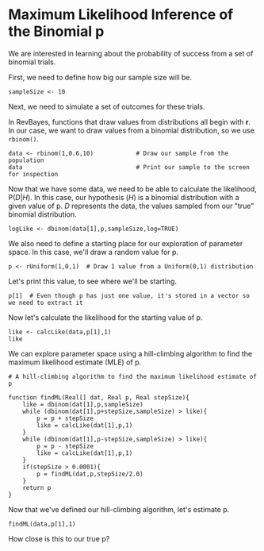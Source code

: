 # Maximum Likelihood Inference of the Binomial p

We are interested in learning about the probability of success from a set of binomial trials.

First, we need to define how big our sample size will be.

`sampleSize <- 10`

Next, we need to simulate a set of outcomes for these trials.

In RevBayes, functions that draw values from distributions all begin with __r__. In our case, we want to draw values from a binomial distribution, so we use `rbinom()`.

```
data <- rbinom(1,0.6,10)		    # Draw our sample from the population
data                                # Print our sample to the screen for inspection
```

Now that we have some data, we need to be able to calculate the likelihood, P(_D_|_H_). In this case, our hypothesis (_H_) is a binomial distribution with a given value of p. _D_ represents the data, the values sampled from our "true" binomial distribution.

```
logLike <- dbinom(data[1],p,sampleSize,log=TRUE)
```

We also need to define a starting place for our exploration of parameter space. In this case, we'll draw a random value for p.

```
p <- rUniform(1,0,1)  # Draw 1 value from a Uniform(0,1) distribution
```

Let's print this value, to see where we'll be starting.

```
p[1]  # Even though p has just one value, it's stored in a vector so we need to extract it
```

Now let's calculate the likelihood for the starting value of p.

```
like <- calcLike(data,p[1],1)
like
```

We can explore parameter space using a hill-climbing algorithm to find the maximum likelihood estimate (MLE) of p.

```
# A hill-climbing algorithm to find the maximum likelihood estimate of p

function findML(Real[] dat, Real p, Real stepSize){
    like = dbinom(dat[1],p,sampleSize)
    while (dbinom(dat[1],p+stepSize,sampleSize) > like){
        p = p + stepSize
        like = calcLike(dat[1],p,1)
    }
    while (dbinom(dat[1],p-stepSize,sampleSize) > like){
        p = p - stepSize
        like = calcLike(dat[1],p,1)
    }
    if(stepSize > 0.0001){
        p = findML(dat,p,stepSize/2.0)
    }
    return p
}
```

Now that we've defined our hill-climbing algorithm, let's estimate p.

`findML(data,p[1],1)`

How close is this to our true p?
